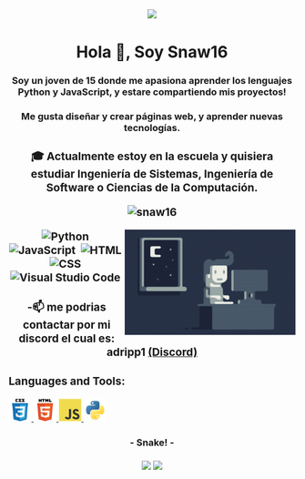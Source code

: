 <div align="center">
<img src="https://i.pinimg.com/originals/c6/33/c2/c633c20ede82f0e0ced7d570dbe3a1f3.gif" width="500" />
 </div>

<h1 align="center">Hola 👋, Soy Snaw16</h1>

<h3 align="center">Soy un joven de 15 donde me apasiona aprender los lenguajes Python y JavaScript, y estare compartiendo mis proyectos!</h3>
<h3 align="center">Me gusta diseñar y crear páginas web, y aprender nuevas tecnologías.<h/h3>
 <h3 align="center">🎓 Actualmente estoy en la escuela y quisiera estudiar Ingeniería de Sistemas, Ingeniería de Software o Ciencias de la Computación.
<p align="center"> <img src="https://komarev.com/ghpvc/?username=snaw16&label=Profile%20views&color=0e75b6&style=flat" alt="snaw16" /> </p>
<img alt="Night Coding" src="https://raw.githubusercontent.com/AVS1508/AVS1508/master/assets/Night-Coding.gif" align="right"/>
<p></p>

![Python](https://img.shields.io/badge/-Python-05122A?style=flat&logo=python)&nbsp;
![JavaScript](https://img.shields.io/badge/-JavaScript-05122A?style=flat&logo=javascript)&nbsp;
![HTML](https://img.shields.io/badge/-HTML-05122A?style=flat&logo=HTML5)&nbsp;
![CSS](https://img.shields.io/badge/-CSS-05122A?style=flat&logo=CSS3&logoColor=1572B6)&nbsp;
![Visual Studio Code](https://img.shields.io/badge/-Visual%20Studio%20Code-05122A?style=flat&logo=visual-studio-code&logoColor=007ACC)&nbsp;




<h3 align="center">-📫 me podrias contactar por mi discord el cual es: adripp1 <a href="https://discord.com/users/1017367377735843921" rel="nofollow">(Discord)</a></h3>


<h3 align="left">Languages and Tools:</h3>
<p align="left"> <a href="https://www.w3schools.com/css/" target="_blank" rel="noreferrer"> <img src="https://raw.githubusercontent.com/devicons/devicon/master/icons/css3/css3-original-wordmark.svg" alt="css3" width="40" height="40"/> </a> <a href="https://www.w3.org/html/" target="_blank" rel="noreferrer"> <img src="https://raw.githubusercontent.com/devicons/devicon/master/icons/html5/html5-original-wordmark.svg" alt="html5" width="40" height="40"/> </a> <a href="https://developer.mozilla.org/en-US/docs/Web/JavaScript" target="_blank" rel="noreferrer"> <img src="https://raw.githubusercontent.com/devicons/devicon/master/icons/javascript/javascript-original.svg" alt="javascript" width="40" height="40"/> </a> <a href="https://www.python.org" target="_blank" rel="noreferrer"> <img src="https://raw.githubusercontent.com/devicons/devicon/master/icons/python/python-original.svg" alt="python" width="40" height="40"/> </a> </p>


<h4 align="center">- Snake! -</h4>

<p align="center">
    <img src="https://github.com/dekrypted/dekrypted/blob/output/github-contribution-grid-snake.svg#gh-light-mode-only">
    <img src="https://github.com/dekrypted/dekrypted/blob/output/github-contribution-grid-snake-dark.svg#gh-dark-mode-only">
</p>
